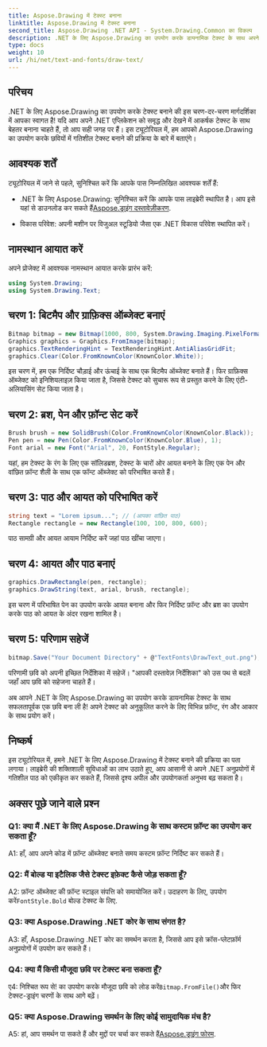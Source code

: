 ```yaml
---
title: Aspose.Drawing में टेक्स्ट बनाना
linktitle: Aspose.Drawing में टेक्स्ट बनाना
second_title: Aspose.Drawing .NET API - System.Drawing.Common का विकल्प
description: .NET के लिए Aspose.Drawing का उपयोग करके डायनामिक टेक्स्ट के साथ अपने .NET अनुप्रयोगों को बेहतर बनाएं। टेक्स्ट बनाने, फ़ॉन्ट कस्टमाइज़ करने और देखने में आकर्षक छवियां बनाने के लिए हमारी चरण-दर-चरण मार्गदर्शिका का पालन करें।
type: docs
weight: 10
url: /hi/net/text-and-fonts/draw-text/
---
```

## परिचय

.NET के लिए Aspose.Drawing का उपयोग करके टेक्स्ट बनाने की इस चरण-दर-चरण मार्गदर्शिका में आपका स्वागत है! यदि आप अपने .NET एप्लिकेशन को समृद्ध और देखने में आकर्षक टेक्स्ट के साथ बेहतर बनाना चाहते हैं, तो आप सही जगह पर हैं। इस ट्यूटोरियल में, हम आपको Aspose.Drawing का उपयोग करके छवियों में गतिशील टेक्स्ट बनाने की प्रक्रिया के बारे में बताएंगे।

## आवश्यक शर्तें

ट्यूटोरियल में जाने से पहले, सुनिश्चित करें कि आपके पास निम्नलिखित आवश्यक शर्तें हैं:

-  .NET के लिए Aspose.Drawing: सुनिश्चित करें कि आपके पास लाइब्रेरी स्थापित है। आप इसे यहां से डाउनलोड कर सकते हैं[Aspose.ड्राइंग दस्तावेज़ीकरण](https://reference.aspose.com/drawing/net/).

- विकास परिवेश: अपनी मशीन पर विजुअल स्टूडियो जैसा एक .NET विकास परिवेश स्थापित करें।

## नामस्थान आयात करें

अपने प्रोजेक्ट में आवश्यक नामस्थान आयात करके प्रारंभ करें:

```csharp
using System.Drawing;
using System.Drawing.Text;
```

## चरण 1: बिटमैप और ग्राफ़िक्स ऑब्जेक्ट बनाएं

```csharp
Bitmap bitmap = new Bitmap(1000, 800, System.Drawing.Imaging.PixelFormat.Format32bppPArgb);
Graphics graphics = Graphics.FromImage(bitmap);
graphics.TextRenderingHint = TextRenderingHint.AntiAliasGridFit;
graphics.Clear(Color.FromKnownColor(KnownColor.White));
```

इस चरण में, हम एक निर्दिष्ट चौड़ाई और ऊंचाई के साथ एक बिटमैप ऑब्जेक्ट बनाते हैं। फिर ग्राफ़िक्स ऑब्जेक्ट को इनिशियलाइज़ किया जाता है, जिससे टेक्स्ट को सुचारू रूप से प्रस्तुत करने के लिए एंटी-अलियासिंग सेट किया जाता है।

## चरण 2: ब्रश, पेन और फ़ॉन्ट सेट करें

```csharp
Brush brush = new SolidBrush(Color.FromKnownColor(KnownColor.Black));
Pen pen = new Pen(Color.FromKnownColor(KnownColor.Blue), 1);
Font arial = new Font("Arial", 20, FontStyle.Regular);
```

यहां, हम टेक्स्ट के रंग के लिए एक सॉलिडब्रश, टेक्स्ट के चारों ओर आयत बनाने के लिए एक पेन और वांछित फ़ॉन्ट शैली के साथ एक फॉन्ट ऑब्जेक्ट को परिभाषित करते हैं।

## चरण 3: पाठ और आयत को परिभाषित करें

```csharp
string text = "Lorem ipsum..."; // (आपका वांछित पाठ)
Rectangle rectangle = new Rectangle(100, 100, 800, 600);
```

पाठ सामग्री और आयत आयाम निर्दिष्ट करें जहां पाठ खींचा जाएगा।

## चरण 4: आयत और पाठ बनाएं

```csharp
graphics.DrawRectangle(pen, rectangle);
graphics.DrawString(text, arial, brush, rectangle);
```

इस चरण में परिभाषित पेन का उपयोग करके आयत बनाना और फिर निर्दिष्ट फ़ॉन्ट और ब्रश का उपयोग करके पाठ को आयत के अंदर रखना शामिल है।

## चरण 5: परिणाम सहेजें

```csharp
bitmap.Save("Your Document Directory" + @"TextFonts\DrawText_out.png");
```

परिणामी छवि को अपनी इच्छित निर्देशिका में सहेजें। "आपकी दस्तावेज़ निर्देशिका" को उस पथ से बदलें जहाँ आप छवि को सहेजना चाहते हैं।

अब आपने .NET के लिए Aspose.Drawing का उपयोग करके डायनामिक टेक्स्ट के साथ सफलतापूर्वक एक छवि बना ली है! अपने टेक्स्ट को अनुकूलित करने के लिए विभिन्न फ़ॉन्ट, रंग और आकार के साथ प्रयोग करें।

## निष्कर्ष

इस ट्यूटोरियल में, हमने .NET के लिए Aspose.Drawing में टेक्स्ट बनाने की प्रक्रिया का पता लगाया। लाइब्रेरी की शक्तिशाली सुविधाओं का लाभ उठाते हुए, आप आसानी से अपने .NET अनुप्रयोगों में गतिशील पाठ को एकीकृत कर सकते हैं, जिससे दृश्य अपील और उपयोगकर्ता अनुभव बढ़ सकता है।

## अक्सर पूछे जाने वाले प्रश्न

### Q1: क्या मैं .NET के लिए Aspose.Drawing के साथ कस्टम फ़ॉन्ट का उपयोग कर सकता हूँ?

A1: हाँ, आप अपने कोड में फ़ॉन्ट ऑब्जेक्ट बनाते समय कस्टम फ़ॉन्ट निर्दिष्ट कर सकते हैं।

### Q2: मैं बोल्ड या इटैलिक जैसे टेक्स्ट इफ़ेक्ट कैसे जोड़ सकता हूँ?

 A2: फ़ॉन्ट ऑब्जेक्ट की फ़ॉन्ट स्टाइल संपत्ति को समायोजित करें। उदाहरण के लिए, उपयोग करें`FontStyle.Bold` बोल्ड टेक्स्ट के लिए.

### Q3: क्या Aspose.Drawing .NET कोर के साथ संगत है?

A3: हाँ, Aspose.Drawing .NET कोर का समर्थन करता है, जिससे आप इसे क्रॉस-प्लेटफ़ॉर्म अनुप्रयोगों में उपयोग कर सकते हैं।

### Q4: क्या मैं किसी मौजूदा छवि पर टेक्स्ट बना सकता हूँ?

 ए4: निश्चित रूप से! का उपयोग करके मौजूदा छवि को लोड करें`Bitmap.FromFile()`और फिर टेक्स्ट-ड्राइंग चरणों के साथ आगे बढ़ें।

### Q5: क्या Aspose.Drawing समर्थन के लिए कोई सामुदायिक मंच है?

 A5: हां, आप समर्थन पा सकते हैं और मुद्दों पर चर्चा कर सकते हैं[Aspose.ड्राइंग फोरम](https://forum.aspose.com/c/diagram/17).